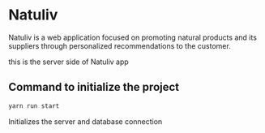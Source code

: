 # Natuliv 

Natuliv is a web application focused on promoting natural products and its suppliers through personalized recommendations to the customer.

this is the server side of Natuliv app

## Command to initialize the project 

```sh
yarn run start
```
Initializes the server and database connection



